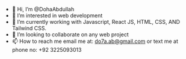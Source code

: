 - 👋 Hi, I’m @DohaAbdullah
- 👀 I’m interested in web development 
- 🌱 I’m currently working with Javascript, React JS, HTML, CSS, AND Tailwind CSS.
- 💞️ I’m looking to collaborate on any web project
- 📫 How to reach me email me at: do7a.ab@gmail.com or text me at phone no: +92 3225093013 

<!---
DohaAbdullah/DohaAbdullah is a ✨ special ✨ repository because its `README.md` (this file) appears on your GitHub profile.
You can click the Preview link to take a look at your changes.
--->
